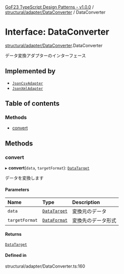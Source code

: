 [GoF23 TypeScript Design Patterns - v1.0.0](../README.md) / [structural/adapter/DataConverter](../modules/structural_adapter_DataConverter.md) / DataConverter

# Interface: DataConverter

[structural/adapter/DataConverter](../modules/structural_adapter_DataConverter.md).DataConverter

データ変換アダプターのインターフェース

## Implemented by

- [`JsonCsvAdapter`](../classes/structural_adapter_DataConverter.JsonCsvAdapter.md)
- [`JsonXmlAdapter`](../classes/structural_adapter_DataConverter.JsonXmlAdapter.md)

## Table of contents

### Methods

- [convert](structural_adapter_DataConverter.DataConverter.md#convert)

## Methods

### convert

▸ **convert**(`data`, `targetFormat`): [`DataTarget`](structural_adapter_DataConverter.DataTarget.md)

データを変換します

#### Parameters

| Name | Type | Description |
| :------ | :------ | :------ |
| `data` | [`DataTarget`](structural_adapter_DataConverter.DataTarget.md) | 変換元のデータ |
| `targetFormat` | [`DataFormat`](../enums/structural_adapter_DataConverter.DataFormat.md) | 変換先のデータ形式 |

#### Returns

[`DataTarget`](structural_adapter_DataConverter.DataTarget.md)

#### Defined in

structural/adapter/DataConverter.ts:160
